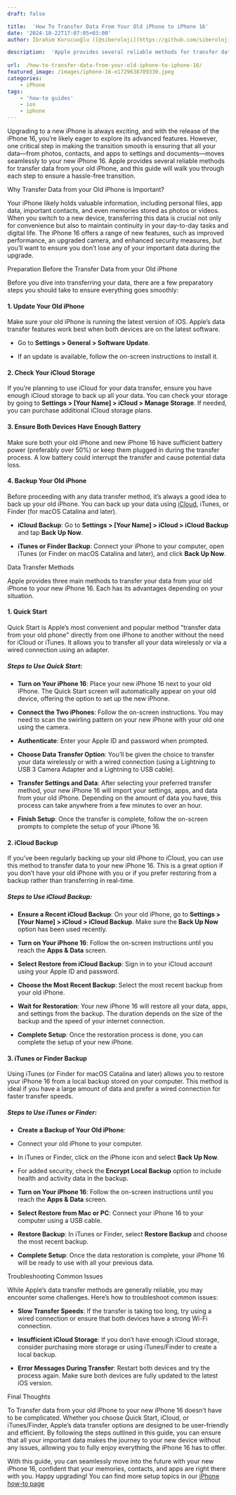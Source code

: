```yaml
---
draft: false

title:  'How To Transfer Data From Your Old iPhone to iPhone 16'
date: '2024-10-22T17:07:05+03:00'
author: İbrahim Korucuoğlu ([@siberoloji](https://github.com/siberoloji))

description:  'Apple provides several reliable methods for transfer data from your old iPhone. This guide will walk you through each step to ensure a hassle-free transition.' 
 
url:  /how-to-transfer-data-from-your-old-iphone-to-iphone-16/
featured_image: /images/iphone-16-e1729638789330.jpeg
categories:
    - iPhone
tags:
    - 'how-to guides'
    - ios
    - iphone
---
```



Upgrading to a new iPhone is always exciting, and with the release of the iPhone 16, you’re likely eager to explore its advanced features. However, one critical step in making the transition smooth is ensuring that all your data—from photos, contacts, and apps to settings and documents—moves seamlessly to your new iPhone 16. Apple provides several reliable methods for transfer data from your old iPhone, and this guide will walk you through each step to ensure a hassle-free transition.



Why Transfer Data from your Old iPhone is Important?



Your iPhone likely holds valuable information, including personal files, app data, important contacts, and even memories stored as photos or videos. When you switch to a new device, transferring this data is crucial not only for convenience but also to maintain continuity in your day-to-day tasks and digital life. The iPhone 16 offers a range of new features, such as improved performance, an upgraded camera, and enhanced security measures, but you’ll want to ensure you don’t lose any of your important data during the upgrade.



Preparation Before the Transfer Data from your Old iPhone



Before you dive into transferring your data, there are a few preparatory steps you should take to ensure everything goes smoothly:


#### 1. **Update Your Old iPhone**



Make sure your old iPhone is running the latest version of iOS. Apple’s data transfer features work best when both devices are on the latest software.


* Go to **Settings > General > Software Update**.

* If an update is available, follow the on-screen instructions to install it.



#### 2. **Check Your iCloud Storage**



If you’re planning to use iCloud for your data transfer, ensure you have enough iCloud storage to back up all your data. You can check your storage by going to **Settings > [Your Name] > iCloud > Manage Storage**. If needed, you can purchase additional iCloud storage plans.


#### 3. **Ensure Both Devices Have Enough Battery**



Make sure both your old iPhone and new iPhone 16 have sufficient battery power (preferably over 50%) or keep them plugged in during the transfer process. A low battery could interrupt the transfer and cause potential data loss.


#### 4. **Backup Your Old iPhone**



Before proceeding with any data transfer method, it’s always a good idea to back up your old iPhone. You can back up your data using <a href="https://www.icloud.com" target="_blank" rel="noopener" title="">iCloud</a>, iTunes, or Finder (for macOS Catalina and later).


* **iCloud Backup**: Go to **Settings > [Your Name] > iCloud > iCloud Backup** and tap **Back Up Now**.

* **iTunes or Finder Backup**: Connect your iPhone to your computer, open iTunes (or Finder on macOS Catalina and later), and click **Back Up Now**.




Data Transfer Methods



Apple provides three main methods to transfer your data from your old iPhone to your new iPhone 16. Each has its advantages depending on your situation.


#### 1. **Quick Start**



Quick Start is Apple’s most convenient and popular method "transfer data from your old phone" directly from one iPhone to another without the need for iCloud or iTunes. It allows you to transfer all your data wirelessly or via a wired connection using an adapter.


<!-- wp:heading {"level":5} -->
<h5 class="wp-block-heading">Steps to Use Quick Start:</h5>


* **Turn on Your iPhone 16**: Place your new iPhone 16 next to your old iPhone. The Quick Start screen will automatically appear on your old device, offering the option to set up the new iPhone.

* **Connect the Two iPhones**: Follow the on-screen instructions. You may need to scan the swirling pattern on your new iPhone with your old one using the camera.

* **Authenticate**: Enter your Apple ID and password when prompted.

* **Choose Data Transfer Option**: You’ll be given the choice to transfer your data wirelessly or with a wired connection (using a Lightning to USB 3 Camera Adapter and a Lightning to USB cable).

* **Transfer Settings and Data**: After selecting your preferred transfer method, your new iPhone 16 will import your settings, apps, and data from your old iPhone. Depending on the amount of data you have, this process can take anywhere from a few minutes to over an hour.

* **Finish Setup**: Once the transfer is complete, follow the on-screen prompts to complete the setup of your iPhone 16.



#### 2. **iCloud Backup**



If you’ve been regularly backing up your old iPhone to iCloud, you can use this method to transfer data to your new iPhone 16. This is a great option if you don’t have your old iPhone with you or if you prefer restoring from a backup rather than transferring in real-time.


<!-- wp:heading {"level":5} -->
<h5 class="wp-block-heading">Steps to Use iCloud Backup:</h5>


* **Ensure a Recent iCloud Backup**: On your old iPhone, go to **Settings > [Your Name] > iCloud > iCloud Backup**. Make sure the **Back Up Now** option has been used recently.

* **Turn on Your iPhone 16**: Follow the on-screen instructions until you reach the **Apps &amp; Data** screen.

* **Select Restore from iCloud Backup**: Sign in to your iCloud account using your Apple ID and password.

* **Choose the Most Recent Backup**: Select the most recent backup from your old iPhone.

* **Wait for Restoration**: Your new iPhone 16 will restore all your data, apps, and settings from the backup. The duration depends on the size of the backup and the speed of your internet connection.

* **Complete Setup**: Once the restoration process is done, you can complete the setup of your new iPhone.



#### 3. **iTunes or Finder Backup**



Using iTunes (or Finder for macOS Catalina and later) allows you to restore your iPhone 16 from a local backup stored on your computer. This method is ideal if you have a large amount of data and prefer a wired connection for faster transfer speeds.


<!-- wp:heading {"level":5} -->
<h5 class="wp-block-heading">Steps to Use iTunes or Finder:</h5>


* **Create a Backup of Your Old iPhone**:



* Connect your old iPhone to your computer.

* In iTunes or Finder, click on the iPhone icon and select **Back Up Now**.

* For added security, check the **Encrypt Local Backup** option to include health and activity data in the backup.



* **Turn on Your iPhone 16**: Follow the on-screen instructions until you reach the **Apps &amp; Data** screen.

* **Select Restore from Mac or PC**: Connect your iPhone 16 to your computer using a USB cable.

* **Restore Backup**: In iTunes or Finder, select **Restore Backup** and choose the most recent backup.

* **Complete Setup**: Once the data restoration is complete, your iPhone 16 will be ready to use with all your previous data.




Troubleshooting Common Issues



While Apple’s data transfer methods are generally reliable, you may encounter some challenges. Here’s how to troubleshoot common issues:


* **Slow Transfer Speeds**: If the transfer is taking too long, try using a wired connection or ensure that both devices have a strong Wi-Fi connection.

* **Insufficient iCloud Storage**: If you don’t have enough iCloud storage, consider purchasing more storage or using iTunes/Finder to create a local backup.

* **Error Messages During Transfer**: Restart both devices and try the process again. Make sure both devices are fully updated to the latest iOS version.




Final Thoughts



To Transfer data from your old iPhone to your new iPhone 16 doesn’t have to be complicated. Whether you choose Quick Start, iCloud, or iTunes/Finder, Apple’s data transfer options are designed to be user-friendly and efficient. By following the steps outlined in this guide, you can ensure that all your important data makes the journey to your new device without any issues, allowing you to fully enjoy everything the iPhone 16 has to offer.



With this guide, you can seamlessly move into the future with your new iPhone 16, confident that your memories, contacts, and apps are right there with you. Happy upgrading! You can find more setup topics in our <a href="https://www.siberoloji.com/iphone-16-how-to-article-headlines/" target="_blank" rel="noopener" title="">iPhone how-to page</a>
